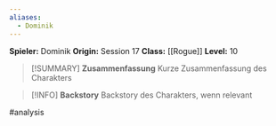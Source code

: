 ```yaml
---
aliases:
  - Dominik
---
```

**Spieler:** Dominik
**Origin:** Session 17
**Class:** [[Rogue]]
**Level:** 10

>[!SUMMARY] **Zusammenfassung**
>Kurze Zusammenfassung des Charakters

>[!INFO] **Backstory**
>Backstory des Charakters, wenn relevant

#analysis
